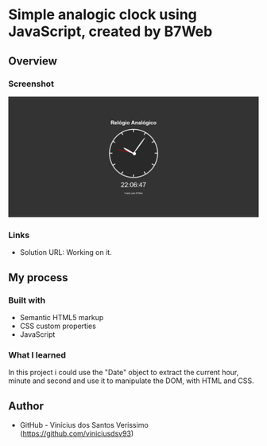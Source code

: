 # Simple analogic clock using JavaScript, created by B7Web

## Overview

### Screenshot

![](./screenshot.png)

### Links

-   Solution URL: Working on it.

## My process

### Built with

-   Semantic HTML5 markup
-   CSS custom properties
-   JavaScript

### What I learned

In this project i could use the "Date" object to extract the current hour, minute and second and use it to manipulate the DOM, with HTML and CSS.

## Author

-   GitHub - Vinícius dos Santos Verissimo (https://github.com/viniciusdsv93)
